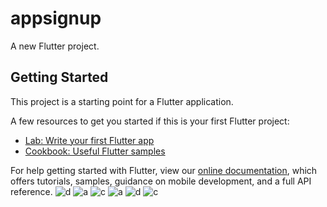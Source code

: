 # appsignup

A new Flutter project.

## Getting Started

This project is a starting point for a Flutter application.

A few resources to get you started if this is your first Flutter project:

- [Lab: Write your first Flutter app](https://flutter.dev/docs/get-started/codelab)
- [Cookbook: Useful Flutter samples](https://flutter.dev/docs/cookbook)

For help getting started with Flutter, view our
[online documentation](https://flutter.dev/docs), which offers tutorials,
samples, guidance on mobile development, and a full API reference.
![d](https://user-images.githubusercontent.com/48346432/175652163-6c15f0a9-3c6a-4d0e-aadc-374c10596610.JPG)
![a](https://user-images.githubusercontent.com/48346432/175652186-d011954b-db91-43a1-a7b9-35f44239ef5b.JPG)
![c](https://user-images.githubusercontent.com/48346432/175652205-3cbab84f-13e6-45a2-8b45-49798fad826b.JPG)
![a](https://user-images.githubusercontent.com/48346432/175652385-92772dd9-8238-4bd0-b520-b84502e38950.JPG)
![d](https://user-images.githubusercontent.com/48346432/175652417-58bde5cb-c5f6-4f56-8720-f8a9a244a863.JPG)
![c](https://user-images.githubusercontent.com/48346432/175652431-48aefcca-4c0f-4386-8661-19be27112bf3.JPG)
